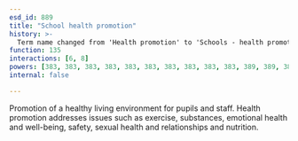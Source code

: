 ```yaml
---
esd_id: 889
title: "School health promotion"
history: >-
  Term name changed from 'Health promotion' to 'Schools - health promotion' in version 3.00. Name changed to 'School health promotion' in version 4.00.
function: 135
interactions: [6, 8]
powers: [383, 383, 383, 383, 383, 383, 383, 383, 383, 383, 389, 389, 389, 390, 390, 390, 400, 400, 400, 830, 830, 831, 832, 900, 900, 900, 901, 902, 903, 904, 2681, 2681, 2681, 2681, 2681, 2681, 2681, 2681, 2681, 2681]
internal: false

---
```


Promotion of a healthy living environment for pupils and staff.  Health promotion addresses issues such as exercise, substances, emotional health and well-being, safety, sexual health and relationships and nutrition.

